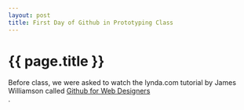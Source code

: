```yaml
---
layout: post
title: First Day of Github in Prototyping Class
---
```


{{ page.title }}
================

<p class="meta">

Before class, we were asked to watch the lynda.com tutorial by James Williamson called <a href="http://www.lynda.com/GitHub-tutorials/GitHub-Web-Designers/162276-2.html">Github for Web Designers</a><br />.



